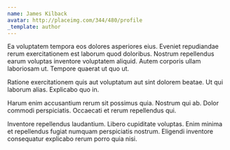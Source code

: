 ```yaml
---
name: James Kilback
avatar: http://placeimg.com/344/480/profile
_template: author
---
```

Ea voluptatem tempora eos dolores asperiores eius. Eveniet repudiandae rerum exercitationem est laborum quod doloribus. Nostrum repellendus earum voluptas inventore voluptatem aliquid. Autem corporis ullam laboriosam ut. Tempore quaerat ut quo ut.
  
Ratione exercitationem quis aut voluptatum aut sint dolorem beatae. Ut qui laborum alias. Explicabo quo in.
  
Harum enim accusantium rerum sit possimus quia. Nostrum qui ab. Dolor commodi perspiciatis. Occaecati et rerum repellendus qui.
  
Inventore repellendus laudantium. Libero cupiditate voluptas. Enim minima et repellendus fugiat numquam perspiciatis nostrum. Eligendi inventore consequatur explicabo rerum porro quia nisi.
